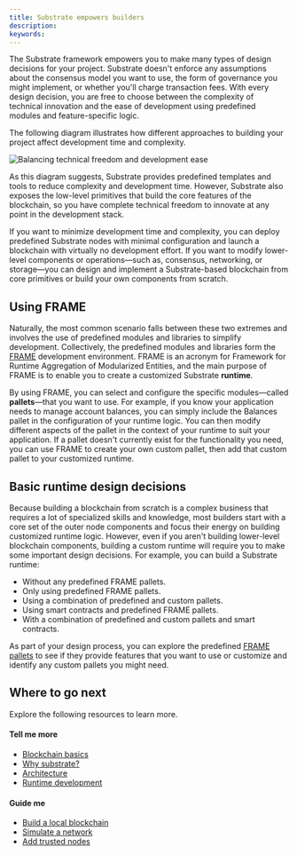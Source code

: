 ```yaml
---
title: Substrate empowers builders
description:
keywords:
---
```


The Substrate framework empowers you to make many types of design decisions for your project.
Substrate doesn't enforce any assumptions about the consensus model you want to use, the form of governance you might implement, or whether you'll charge transaction fees.
With every design decision, you are free to choose between the complexity of technical innovation and the ease of development using predefined modules and feature-specific logic.

The following diagram illustrates how different approaches to building your project affect development time and complexity.

![Balancing technical freedom and development ease](/media/images/docs/development-complexity.png)

As this diagram suggests, Substrate provides predefined templates and tools to reduce complexity and development time.
However, Substrate also exposes the low-level primitives that build the core features of the blockchain, so you have complete technical freedom to innovate at any point in the development stack.

If you want to minimize development time and complexity, you can deploy predefined Substrate nodes with minimal configuration and launch a blockchain with virtually no development effort.
If you want to modify lower-level components or operations—such as, consensus, networking, or storage—you can design and implement a Substrate-based blockchain from core primitives or build your own components from scratch.

## Using FRAME

Naturally, the most common scenario falls between these two extremes and involves the use of predefined modules and libraries to simplify development.
Collectively, the predefined modules and libraries form the [FRAME](/reference/glossary/#frame) development environment.
FRAME is an acronym for Framework for Runtime Aggregation of Modularized Entities, and the main purpose of FRAME is to enable you to create a customized Substrate **runtime**.

By using FRAME, you can select and configure the specific modules—called **pallets**—that you want to use.
For example, if you know your application needs to manage account balances, you can simply include the Balances pallet in the configuration of your runtime logic.
You can then modify different aspects of the pallet in the context of your runtime to suit your application.
If a pallet doesn't currently exist for the functionality you need, you can use FRAME to create your own custom pallet, then add that custom pallet to your customized runtime.

## Basic runtime design decisions

Because building a blockchain from scratch is a complex business that requires a lot of specialized skills and knowledge, most builders start with a core set of the outer node components and focus their energy on building customized runtime logic.
However, even if you aren't building lower-level blockchain components, building a custom runtime will require you to make some important design decisions.
For example, you can build a Substrate runtime:

- Without any predefined FRAME pallets.
- Only using predefined FRAME pallets.
- Using a combination of predefined and custom pallets.
- Using smart contracts and predefined FRAME pallets.
- With a combination of predefined and custom pallets and smart contracts.

As part of your design process, you can explore the predefined [FRAME pallets](https://github.com/paritytech/substrate/tree/master/frame) to see if they provide features that you want to use or customize and identify any custom pallets you might need.

## Where to go next

Explore the following resources to learn more.

#### Tell me more

- [Blockchain basics](/main-docs/learn/blockchain-basics/)
- [Why substrate?](/main-docs/learn/why-substrate)
- [Architecture](/main-docs/learn/architecture/)
- [Runtime development](/main-docs/learn/runtime-development/)

#### Guide me

- [Build a local blockchain](/tutorials/build-a-blockchain/build-local-blockchain/)
- [Simulate a network](/tutorials/build-a-blockchain/simulate-network/)
- [Add trusted nodes](/tutorials/build-a-blockchain/add-trusted-nodes/)

<!--
#### Show me (related video content)

*

#### Teach me (related how to content)

*
-->
